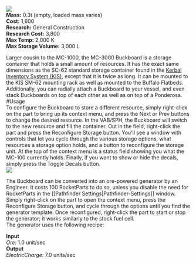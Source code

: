 ![](https://github.com/Angel-125/Pathfinder/wiki/Buckboard3.jpg)  
**Mass:** 0.3t (empty, loaded mass varies)  
**Cost:** 1,600  
**Research:** General Construction  
**Research Cost:** 3,800  
**Max Temp:** 2,000 K  
**Max Storage Volume:** 3,000 L  

Larger cousin to the MC-1000, the MC-3000 Buckboard is a storage container that holds a small amount of resources. It has the exact same dimensions as the SC-62 standard storage container found in the [Kerbal Inventory System (KIS)](http://forum.kerbalspaceprogram.com/threads/113111-1-0-4-Kerbal-Inventory-System-%28KIS%29-1-2-2), except that it is twice as long. It can be mounted to the KIS SM-62 mounting rack as well as mounted to the Buffalo Flatbeds. Additionally, you can radially attach a Buckboard to your vessel, and even stack Buckboards on top of each other as well as on top of a Ponderosa.
#Usage  
To configure the Buckboard to store a different resource, simply right-click on the part to bring up its context menu, and press the Next or Prev buttons to change the desired resource. In the VAB/SPH, the Buckboard will switch to the new resource and fill the container. Out in the field, right-click the part and press the Reconfigure Storage button. You'll see a window with controls that let you cycle through the various storage options, what resources a storage option holds, and a button to reconfigure the storage unit. At the top of the context menu is a status field showing you what the MC-100 currently holds. Finally, if you want to show or hide the decals, simply press the Toggle Decals button.  
![](https://github.com/Angel-125/Pathfinder/wiki/BuckboardUsage.jpg)  

The Buckboard can be converted into an ore-powered generator by an Engineer. It costs 100 RocketParts to do so, unless you disable the need for RocketParts in the [[Pathfinder Settings|Pathfinder-Settings]] window. Simply right-click on the part to open the context menu, press the Reconfigure Storage button, and cycle through the options until you find the generator template. Once reconfigured, right-click the part to start or stop the generator; it works similarly to the stock fuel cell.  
The generator uses the following recipe:  

**Input**  
_Ore:_ 1.0 unit/sec  
**Output**  
_ElectricCharge:_ 7.0 units/sec